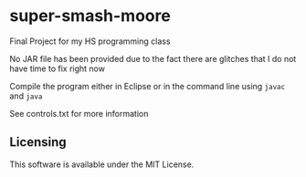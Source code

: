 # super-smash-moore
Final Project for my HS programming class

No JAR file has been provided due to the fact there are glitches that I do not have time to fix right now

Compile the program either in Eclipse or in the command line using ```javac``` and ```java```

See controls.txt for more information

## Licensing
This software is available under the MIT License.
